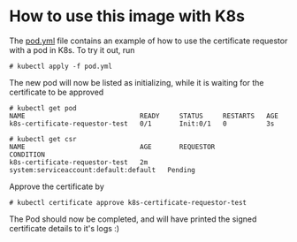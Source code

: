 # How to use this image with K8s
The [pod.yml](pod.yml) file contains an example of how to use the certificate requestor with a pod in K8s. To try it out, run
```
# kubectl apply -f pod.yml
```
The new pod will now be listed as initializing, while it is waiting for the certificate to be approved
```
# kubectl get pod
NAME                             READY     STATUS     RESTARTS   AGE
k8s-certificate-requestor-test   0/1       Init:0/1   0          3s

# kubectl get csr
NAME                             AGE       REQUESTOR                               CONDITION
k8s-certificate-requestor-test   2m        system:serviceaccount:default:default   Pending
```
Approve the certificate by
```
# kubectl certificate approve k8s-certificate-requestor-test
```

The Pod should now be completed, and will have printed the signed certificate details to it's logs :)